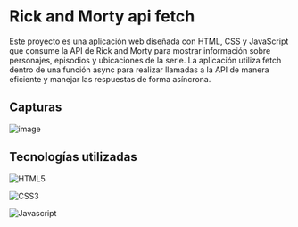 # Rick and Morty api fetch

Este proyecto es una aplicación web diseñada con HTML, CSS y JavaScript que consume la API de Rick and Morty para mostrar información sobre personajes, episodios y ubicaciones de la serie. 
La aplicación utiliza fetch dentro de una función async para realizar llamadas a la API de manera eficiente y manejar las respuestas de forma asíncrona.

## Capturas

![image](https://github.com/user-attachments/assets/6a8f8e2b-ae2e-4d43-a719-0daee672b6ca)

## Tecnologías utilizadas

![HTML5](https://img.shields.io/badge/HTML5-E34F26?style=for-the-badge&logo=html5&logoColor=white)

![CSS3](https://img.shields.io/badge/CSS3-1572B6?style=for-the-badge&logo=css3&logoColor=white)

![Javascript](https://img.shields.io/badge/JavaScript-F7DF1E?style=for-the-badge&logo=javascript&logoColor=black)
